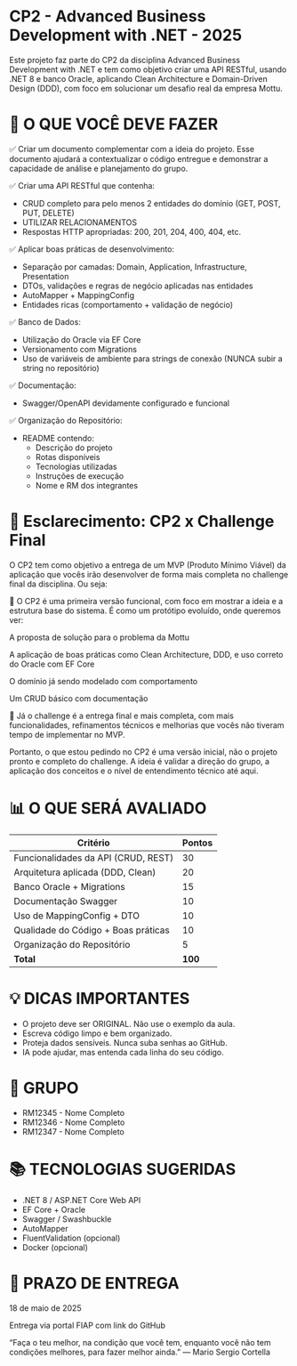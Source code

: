 CP2 - Advanced Business Development with .NET - 2025
===========================

Este projeto faz parte do CP2 da disciplina Advanced Business Development with .NET e tem como objetivo criar uma API RESTful, usando .NET 8 e banco Oracle, aplicando Clean Architecture e Domain-Driven Design (DDD), com foco em solucionar um desafio real da empresa Mottu.

🎯 O QUE VOCÊ DEVE FAZER
===========================

✅ Criar um documento complementar com a ideia do projeto. Esse documento ajudará a contextualizar o código entregue e demonstrar a capacidade de análise e planejamento do grupo.

✅ Criar uma API RESTful que contenha:
- CRUD completo para pelo menos 2 entidades do domínio (GET, POST, PUT, DELETE)
- UTILIZAR RELACIONAMENTOS
- Respostas HTTP apropriadas: 200, 201, 204, 400, 404, etc.

✅ Aplicar boas práticas de desenvolvimento:
- Separação por camadas: Domain, Application, Infrastructure, Presentation
- DTOs, validações e regras de negócio aplicadas nas entidades
- AutoMapper + MappingConfig
- Entidades ricas (comportamento + validação de negócio)

✅ Banco de Dados:
- Utilização do Oracle via EF Core
- Versionamento com Migrations
- Uso de variáveis de ambiente para strings de conexão (NUNCA subir a string no repositório)

✅ Documentação:
- Swagger/OpenAPI devidamente configurado e funcional

✅ Organização do Repositório:
- README contendo:
  - Descrição do projeto
  - Rotas disponíveis
  - Tecnologias utilizadas
  - Instruções de execução
  - Nome e RM dos integrantes

🎯 Esclarecimento: CP2 x Challenge Final
===========================

O CP2 tem como objetivo a entrega de um MVP (Produto Mínimo Viável) da aplicação que vocês irão desenvolver de forma mais completa no challenge final da disciplina. Ou seja:

🔹 O CP2 é uma primeira versão funcional, com foco em mostrar a ideia e a estrutura base do sistema. É como um protótipo evoluído, onde queremos ver:

A proposta de solução para o problema da Mottu

A aplicação de boas práticas como Clean Architecture, DDD, e uso correto do Oracle com EF Core

O domínio já sendo modelado com comportamento

Um CRUD básico com documentação

🔹 Já o challenge é a entrega final e mais completa, com mais funcionalidades, refinamentos técnicos e melhorias que vocês não tiveram tempo de implementar no MVP.

Portanto, o que estou pedindo no CP2 é uma versão inicial, não o projeto pronto e completo do challenge. A ideia é validar a direção do grupo, a aplicação dos conceitos e o nível de entendimento técnico até aqui.


📊 O QUE SERÁ AVALIADO
============================

| Critério                               | Pontos |
|----------------------------------------|--------|
| Funcionalidades da API (CRUD, REST)    | 30     |
| Arquitetura aplicada (DDD, Clean)      | 20     |
| Banco Oracle + Migrations              | 15     |
| Documentação Swagger                   | 10     |
| Uso de MappingConfig + DTO             | 10     |
| Qualidade do Código + Boas práticas    | 10     |
| Organização do Repositório             | 5      |
| **Total**                              | **100**|

💡 DICAS IMPORTANTES
===============================

- O projeto deve ser ORIGINAL. Não use o exemplo da aula.
- Escreva código limpo e bem organizado.
- Proteja dados sensíveis. Nunca suba senhas ao GitHub.
- IA pode ajudar, mas entenda cada linha do seu código.

👥 GRUPO
===============================

- RM12345 - Nome Completo
- RM12346 - Nome Completo
- RM12347 - Nome Completo

📚 TECNOLOGIAS SUGERIDAS
===============================

- .NET 8 / ASP.NET Core Web API
- EF Core + Oracle
- Swagger / Swashbuckle
- AutoMapper
- FluentValidation (opcional)
- Docker (opcional)

📅 PRAZO DE ENTREGA
===============================

18 de maio de 2025

Entrega via portal FIAP com link do GitHub


“Faça o teu melhor, na condição que você tem, enquanto você não tem condições melhores, para fazer melhor ainda.”
— Mario Sergio Cortella

